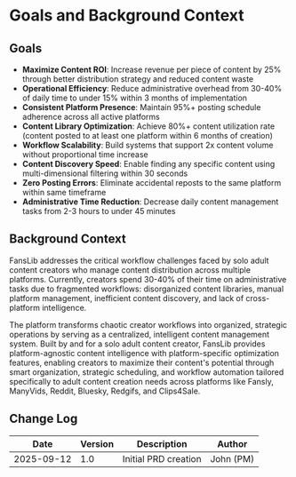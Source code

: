 # Goals and Background Context

## Goals

- **Maximize Content ROI**: Increase revenue per piece of content by 25% through better distribution strategy and reduced content waste
- **Operational Efficiency**: Reduce administrative overhead from 30-40% of daily time to under 15% within 3 months of implementation
- **Consistent Platform Presence**: Maintain 95%+ posting schedule adherence across all active platforms
- **Content Library Optimization**: Achieve 80%+ content utilization rate (content posted to at least one platform within 6 months of creation)
- **Workflow Scalability**: Build systems that support 2x content volume without proportional time increase
- **Content Discovery Speed**: Enable finding any specific content using multi-dimensional filtering within 30 seconds
- **Zero Posting Errors**: Eliminate accidental reposts to the same platform within same timeframe
- **Administrative Time Reduction**: Decrease daily content management tasks from 2-3 hours to under 45 minutes

## Background Context

FansLib addresses the critical workflow challenges faced by solo adult content creators who manage content distribution across multiple platforms. Currently, creators spend 30-40% of their time on administrative tasks due to fragmented workflows: disorganized content libraries, manual platform management, inefficient content discovery, and lack of cross-platform intelligence.

The platform transforms chaotic creator workflows into organized, strategic operations by serving as a centralized, intelligent content management system. Built by and for a solo adult content creator, FansLib provides platform-agnostic content intelligence with platform-specific optimization features, enabling creators to maximize their content's potential through smart organization, strategic scheduling, and workflow automation tailored specifically to adult content creation needs across platforms like Fansly, ManyVids, Reddit, Bluesky, Redgifs, and Clips4Sale.

## Change Log

| Date       | Version | Description          | Author    |
| ---------- | ------- | -------------------- | --------- |
| 2025-09-12 | 1.0     | Initial PRD creation | John (PM) |
